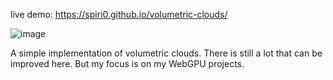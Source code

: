 live demo: https://spiri0.github.io/volumetric-clouds/

![image](https://github.com/Spiri0/volumetric-clouds/assets/69024222/932400ca-ae8d-419c-b2cb-9dca8b3702d9)

A simple implementation of volumetric clouds. There is still a lot that can be improved here. 
But my focus is on my WebGPU projects.
